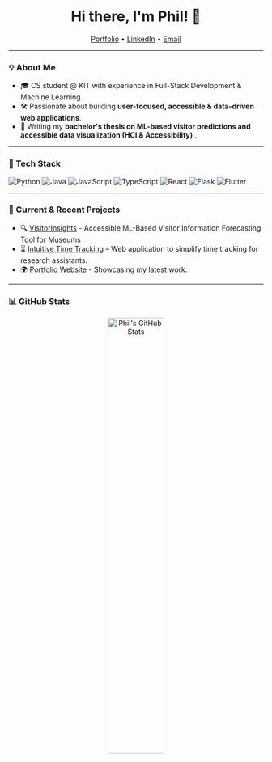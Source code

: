<h1 align="center">Hi there, I'm Phil! 👋</h1>
<p align="center">
  <a href="https://philgen.de">Portfolio</a> •
  <a href="https://linkedin.com/in/phil-gengenbach">LinkedIn</a> •
  <a href="mailto:info@philgen.de">Email</a>
</p>

---

### 💡 About Me
- 🎓 CS student @ KIT with experience in Full-Stack Development & Machine Learning.
- 🛠 Passionate about building **user-focused, accessible & data-driven web applications**.
- 🌱 Writing my **bachelor's thesis on ML-based visitor predictions and accessible data visualization (HCI & Accessibility)** .

---

### 🔧 Tech Stack
![Python](https://img.shields.io/badge/Python-3c0663?style=for-the-badge&logo=python&logoColor=white)
![Java](https://img.shields.io/badge/Java-4a0a77?style=for-the-badge&logo=openjdk&logoColor=white)
![JavaScript](https://img.shields.io/badge/JavaScript-5a108f?style=for-the-badge&logo=javascript&logoColor=white)
![TypeScript](https://img.shields.io/badge/TypeScript-6818a5?style=for-the-badge&logo=typescript&logoColor=white)
![React](https://img.shields.io/badge/React-8b2fc9?style=for-the-badge&logo=react&logoColor=white)
![Flask](https://img.shields.io/badge/Flask-ab51e3?style=for-the-badge&logo=flask&logoColor=white)
![Flutter](https://img.shields.io/badge/Flutter-bd68ee?style=for-the-badge&logo=flutter&logoColor=white)


---

### 🚀 Current & Recent Projects
- 🔍 [VisitorInsights](https://www.philgen.de/projects/visitorinsights) - Accessible ML-Based Visitor Information Forecasting Tool for Museums
- ⏳ [Intuitive Time Tracking](https://github.com/intuitive-robots/pse-ss24-timetrack) – Web application to simplify time tracking for research assistants.
- 🌍 [Portfolio Website](https://philgen.de) - Showcasing my latest work.

---

### 📊 GitHub Stats
<p align="center">
  <img src="https://github-readme-stats.vercel.app/api?username=philgenb&show_icons=true&theme=radical&hide_border=true&include_all_commits=true&count_private=true" alt="Phil's GitHub Stats" width="47%" />
</p>

